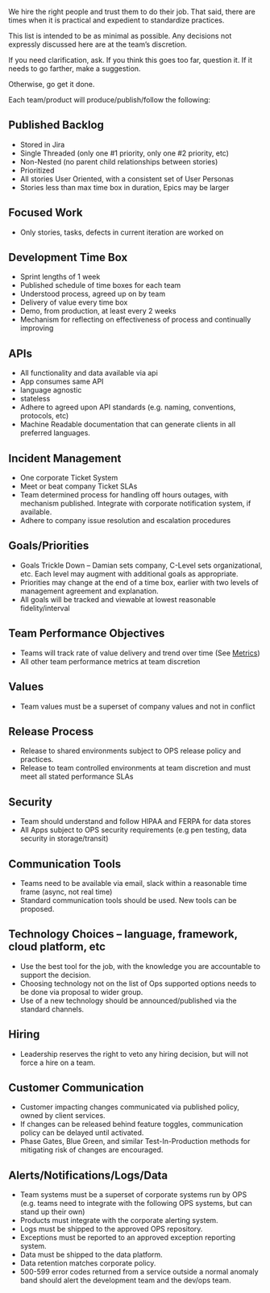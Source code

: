 
We hire the right people and trust them to do their job.   That said, there are times when it is practical and expedient to standardize practices.

This list is intended to be as minimal as possible.  Any decisions not expressly discussed here are at the team’s discretion.

If you need clarification, ask.  If you think this goes too far, question it. If it needs to go farther, make a suggestion.

Otherwise, go get it done.

Each team/product will produce/publish/follow the following:


## Published Backlog
- Stored in Jira
- Single Threaded (only one #1 priority, only one #2 priority, etc)
- Non-Nested (no parent child relationships between stories)
- Prioritized
- All stories User Oriented, with a consistent set of User Personas
- Stories less than max time box in duration, Epics may be larger

## Focused Work
- Only stories, tasks, defects in current iteration are worked on


## Development Time Box
- Sprint lengths of 1 week
- Published schedule of time boxes for each team
- Understood process, agreed up on by team
- Delivery of value every time box
- Demo, from production, at least every 2 weeks
- Mechanism for reflecting on effectiveness of process and continually improving


## APIs
- All functionality and data available via api
- App consumes same API
- language agnostic
- stateless
- Adhere to agreed upon API standards (e.g. naming, conventions, protocols, etc)
- Machine Readable documentation that can generate clients in all preferred languages.


## Incident Management
- One corporate Ticket System
- Meet or beat company Ticket SLAs
- Team determined process for handling off hours outages, with mechanism published.  Integrate with corporate notification system, if available.
- Adhere to company issue resolution and escalation procedures


## Goals/Priorities
- Goals Trickle Down – Damian sets company, C-Level sets organizational, etc.  Each level may augment with additional goals as appropriate.
- Priorities may change at the end of a time box, earlier with two levels of management agreement and explanation.
- All goals will be tracked and viewable at lowest reasonable fidelity/interval


## Team Performance Objectives
- Teams will track rate of value delivery and trend over time (See [Metrics](https://github.com/StrongMind/culture/blob/master/metrics.md))
- All other team performance metrics at team discretion


## Values
- Team values must be a superset of company values and not in conflict


## Release Process
- Release to shared environments subject to OPS release policy and practices.
- Release to team controlled environments at team discretion and must meet all stated performance SLAs


## Security
- Team should understand and follow HIPAA and FERPA for data stores
- All Apps subject to OPS security requirements (e.g pen testing, data security in storage/transit)


## Communication Tools
- Teams need to be available via email, slack within a reasonable time frame (async, not real time)
- Standard communication tools should be used.  New tools can be proposed.


## Technology Choices – language, framework, cloud platform, etc
- Use the best tool for the job, with the knowledge you are accountable to support the decision.
- Choosing technology not on the list of Ops supported options needs to be done via proposal to wider group.
- Use of a new technology should be announced/published via the standard channels.


## Hiring
- Leadership reserves the right to veto any hiring decision, but will not force a hire on a team.


## Customer Communication
- Customer impacting changes communicated via published policy, owned by client services.
- If changes can be released behind feature toggles, communication policy can be delayed until activated.
- Phase Gates, Blue Green, and similar Test-In-Production methods for mitigating risk of changes are encouraged.


## Alerts/Notifications/Logs/Data
- Team systems must be a superset of corporate systems run by OPS (e.g. teams need to integrate with the following OPS systems, but can stand up their own)
- Products must integrate with the corporate alerting system.
- Logs must be shipped to the approved OPS repository.
- Exceptions must be reported to an approved exception reporting system.
- Data must be shipped to the data platform.
- Data retention matches corporate policy.
- 500-599 error codes returned from a service outside a normal anomaly band should alert the development team and the dev/ops team.
